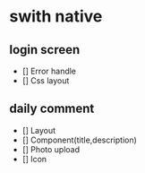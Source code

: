 # swith native

## login screen

- [] Error handle
- [] Css layout

## daily comment

- [] Layout
- [] Component(title,description)
- [] Photo upload
- [] Icon
